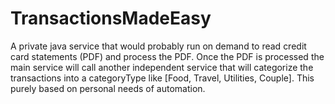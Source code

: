 # TransactionsMadeEasy
A private java service that would probably run on demand to read credit card statements (PDF) and process the PDF. Once the PDF is processed the main service will call another independent service that will categorize the transactions into a categoryType like [Food, Travel, Utilities, Couple]. This purely based on personal needs of automation. 
